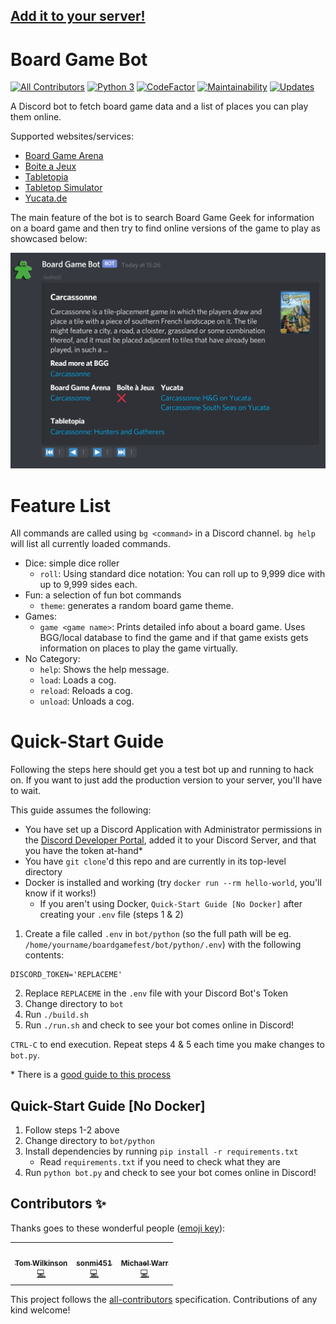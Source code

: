 ## [Add it to your server!](https://discord.com/api/oauth2/authorize?client_id=812455891692552202&permissions=117760&scope=bot)

# Board Game Bot
[![All Contributors](https://img.shields.io/badge/all_contributors-3-orange.svg?style=flat-square)](#contributors-) [![Python 3](https://pyup.io/repos/github/tawilkinson/boardgamebot/python-3-shield.svg)](https://pyup.io/repos/github/tawilkinson/boardgamebot/) [![CodeFactor](https://www.codefactor.io/repository/github/tawilkinson/boardgamebot/badge)](https://www.codefactor.io/repository/github/tawilkinson/boardgamebot) [![Maintainability](https://api.codeclimate.com/v1/badges/54d6c7104004d9e94c5a/maintainability)](https://codeclimate.com/github/tawilkinson/boardgamebot/maintainability) [![Updates](https://pyup.io/repos/github/tawilkinson/boardgamebot/shield.svg)](https://pyup.io/repos/github/tawilkinson/boardgamebot/) 

A Discord bot to fetch board game data and a list of places you can play them online.

Supported websites/services:
- [Board Game Arena](https://boardgamearena.com/)
- [Boite a Jeux](http://www.boiteajeux.net/)
- [Tabletopia](https://tabletopia.com/)
- [Tabletop Simulator](https://store.steampowered.com/app/286160/Tabletop_Simulator/)
- [Yucata.de](https://www.yucata.de/en)

The main feature of the bot is to search Board Game Geek for information on a board game and then try to find online versions of the game to play as showcased below:

![The bot's response to the command `bg game Carcassonne` which shows detials of the game and links to multiple online versions of the game](carcassonne.png)

# Feature List

All commands are called using `bg <command>` in a Discord channel. `bg help` will list all currently loaded commands.

- Dice: simple dice roller
  - `roll`: Using standard dice notation: You can roll up to 9,999 dice with up to 9,999 sides each.
- Fun: a selection of fun bot commands
  - `theme`: generates a random board game theme.
- Games:
  - `game <game name>`: Prints detailed info about a board game. Uses BGG/local database to find the game and if that game exists gets information on places to play the game virtually.
- No Category:
  - `help`: Shows the help message.
  - `load`: Loads a cog.
  - `reload`: Reloads a cog.
  - `unload`: Unloads a cog.

# Quick-Start Guide

Following the steps here should get you a test bot up and running to hack on. If you want to just add the production version to your server, you'll have to wait.

This guide assumes the following:

- You have set up a Discord Application with Administrator permissions in the [Discord Developer Portal](https://discord.com/developers), added it to your Discord Server, and that you have the token at-hand\*
- You have `git clone`'d this repo and are currently in its top-level directory
- Docker is installed and working (try `docker run --rm hello-world`, you'll know if it works!)
  - If you aren't using Docker,  `Quick-Start Guide [No Docker]` after creating your `.env` file (steps 1 & 2)

1. Create a file called `.env` in `bot/python` (so the full path will be eg. `/home/yourname/boardgamefest/bot/python/.env`) with the following contents:
  ```
  DISCORD_TOKEN='REPLACEME'
  ```
2. Replace `REPLACEME` in the `.env` file with your Discord Bot's Token
3. Change directory to `bot`
4. Run `./build.sh`
5. Run `./run.sh` and check to see your bot comes online in Discord!

`CTRL-C` to end execution. Repeat steps 4 & 5 each time you make changes to `bot.py`. 

\* There is a [good guide to this process](https://www.freecodecamp.org/news/create-a-discord-bot-with-python/)

## Quick-Start Guide [No Docker]

1. Follow steps 1-2 above
2. Change directory to `bot/python`
3. Install dependencies by running `pip install -r requirements.txt`
   * Read `requirements.txt` if you need to check what they are
4. Run `python bot.py` and check to see your bot comes online in Discord!

## Contributors ✨

Thanks goes to these wonderful people ([emoji key](https://allcontributors.org/docs/en/emoji-key)):

<!-- ALL-CONTRIBUTORS-LIST:START - Do not remove or modify this section -->
<!-- prettier-ignore-start -->
<!-- markdownlint-disable -->
<table>
  <tr>
    <td align="center"><a href="https://tawilkinson.com"><img src="https://avatars.githubusercontent.com/u/3664960?v=4?s=100" width="100px;" alt=""/><br /><sub><b>Tom Wilkinson</b></sub></a><br /><a href="https://github.com/tawilkinson/boardgamebot/commits?author=tawilkinson" title="Code">💻</a></td>
    <td align="center"><a href="http://aishamclean.co.uk"><img src="https://avatars.githubusercontent.com/u/13386970?v=4?s=100" width="100px;" alt=""/><br /><sub><b>sonmi451</b></sub></a><br /><a href="https://github.com/tawilkinson/boardgamebot/commits?author=sonmi451" title="Code">💻</a></td>
    <td align="center"><a href="https://github.com/ElectricWarr"><img src="https://avatars.githubusercontent.com/u/10360900?v=4?s=100" width="100px;" alt=""/><br /><sub><b>Michael Warr</b></sub></a><br /><a href="https://github.com/tawilkinson/boardgamebot/commits?author=ElectricWarr" title="Code">💻</a></td>
  </tr>
</table>

<!-- markdownlint-restore -->
<!-- prettier-ignore-end -->

<!-- ALL-CONTRIBUTORS-LIST:END -->

This project follows the [all-contributors](https://github.com/all-contributors/all-contributors) specification. Contributions of any kind welcome!
